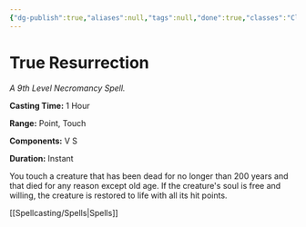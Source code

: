 ```yaml
---
{"dg-publish":true,"aliases":null,"tags":null,"done":true,"classes":"Cleric, Druid,","spellLevel":9,"school":"Necromancy","source":"PHB","permalink":"/spells/true-resurrection/","dgHomeLink":false,"dgPassFrontmatter":true}
---
```


# True Resurrection
*A 9th Level Necromancy Spell.*

**Casting Time:** 1 Hour

**Range:** Point, Touch

**Components:** V S 

**Duration:** Instant

You touch a creature that has been dead for no longer than 200 years and that died for any reason except old age. If the creature's soul is free and willing, the creature is restored to life with all its hit points.

[[Spellcasting/Spells|Spells]]